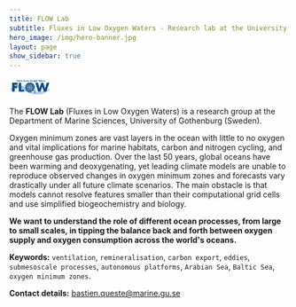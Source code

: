 ```yaml
---
title: FLOW Lab
subtitle: Fluxes in Low Oxygen Waters - Research lab at the University of Gothenburg
hero_image: /img/hero-banner.jpg
layout: page
show_sidebar: true
---
```


<img src="img/FLOWLab_full.png" alt="FLOW Lab" width="15%"/>

The **FLOW Lab** (Fluxes in Low Oxygen Waters) is a research group at the Department of Marine Sciences, University of Gothenburg (Sweden).

Oxygen minimum zones are vast layers in the ocean with little to no oxygen and vital implications for marine habitats, carbon and nitrogen cycling, and greenhouse gas production. Over the last 50 years, global oceans have been warming and deoxygenating, yet leading climate models are unable to reproduce observed changes in oxygen minimum zones and forecasts vary drastically under all future climate scenarios. The main obstacle is that models cannot resolve features smaller than their computational grid cells and use simplified biogeochemistry and biology. 

**We want to understand the role of different ocean processes, from large to small scales, in tipping the balance back and forth between oxygen supply and oxygen consumption across the world's oceans.**

**Keywords:** `ventilation`, `remineralisation`, `carbon export`, `eddies`, `submesoscale processes`, `autonomous platforms`, `Arabian Sea`, `Baltic Sea`, `oxygen minimum zones`.

**Contact details:** [bastien.queste@marine.gu.se](https://www.gu.se/om-universitetet/hitta-person/bastienqueste)
